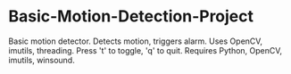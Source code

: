 # Basic-Motion-Detection-Project
Basic motion detector. Detects motion, triggers alarm. Uses OpenCV, imutils, threading. Press 't' to toggle, 'q' to quit. Requires Python, OpenCV, imutils, winsound.
